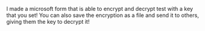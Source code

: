 I made a microsoft form that is able to encrypt and decrypt test with a key that you set! You can also save the encryption as a file and send it to others, giving them the key to decrypt it!
